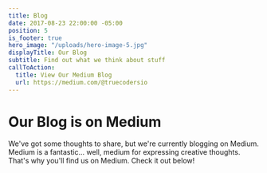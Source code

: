 ```yaml
---
title: Blog
date: 2017-08-23 22:00:00 -05:00
position: 5
is_footer: true
hero_image: "/uploads/hero-image-5.jpg"
displayTitle: Our Blog
subtitle: Find out what we think about stuff
callToAction:
  title: View Our Medium Blog
  url: https://medium.com/@truecodersio
---
```


# Our Blog is on Medium

We've got some thoughts to share, but we're currently blogging on Medium.
Medium is a fantastic... well, medium for expressing creative thoughts.
That's why you'll find us on Medium.
Check it out below!